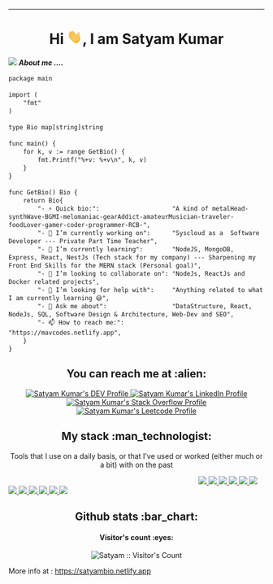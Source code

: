 <hr>
<h1 align="center">Hi <img src="https://raw.githubusercontent.com/ABSphreak/ABSphreak/master/gifs/Hi.gif" width="30px">, I am Satyam Kumar </h1>

<img src="https://media.giphy.com/media/iY8CRBdQXODJSCERIr/giphy.gif" width="30px">&nbsp;***About me ....***
```golang
package main

import (
	"fmt"
)

type Bio map[string]string

func main() {
	for k, v := range GetBio() {
		fmt.Printf("%+v: %+v\n", k, v)
	}
}

func GetBio() Bio {
	return Bio{
		"- ⚡ Quick bio:":                    "A kind of metalHead-synthWave-BGMI-melomaniac-gearAddict-amateurMusician-traveler-foodLover-gamer-coder-programmer-RCB-",
		"- 🔭 I’m currently working on":      "Syscloud as a  Software Developer --- Private Part Time Teacher",
		"- 🌱 I’m currently learning":        "NodeJS, MongoDB, Express, React, NestJs (Tech stack for my company) --- Sharpening my Front End Skills for the MERN stack (Personal goal)",
		"- 👯 I’m looking to collaborate on": "NodeJs, ReactJs and Docker related projects",
		"- 🤔 I’m looking for help with":     "Anything related to what I am currently learning 😅",
		"- 💬 Ask me about":                  "DataStructure, React, NodeJs, SQL, Software Design & Architecture, Web-Dev and SEO",
		"- 📫 How to reach me:":              "https://mavcodes.netlify.app",
	}
}
```
<h2 align="center">You can reach me at :alien:</h2>

<p align="center">
  <a href="https://dev.to/mavgitt">
    <img src="https://d2fltix0v2e0sb.cloudfront.net/dev-badge.svg" alt="Satyam Kumar's DEV Profile" height="30" width="30">
  </a>

  <a href="https://www.linkedin.com/in/satyam-kumar-solo/">
    <img src="https://www.vectorlogo.zone/logos/linkedin/linkedin-icon.svg" alt="Satyam Kumar's LinkedIn Profile" height="30" width="30">
  </a>

  <a href="https://stackoverflow.com/users/13342083/satyam-kumar">
    <img src="https://www.vectorlogo.zone/logos/stackoverflow/stackoverflow-icon.svg" alt="Satyam Kumar's Stack Overflow Profile" height="30" width="30">
  </a>
  <a href="https://www.youtube.com/channel/UCPUwB4x7_6Dbvwsnfbe1yiQ">
    <img src="https://upload.wikimedia.org/wikipedia/commons/a/ab/LeetCode_logo_white_no_text.svg" alt="Satyam Kumar's Leetcode Profile" height="30" width="30">
  </a>
</p>
<h2 align="center">My stack :man_technologist:</h2>

<p align="center">Tools that I use on a daily basis, or that I've used or worked (either much or a bit) with on the past</p>
<p align="left">
	&nbsp;&nbsp;&nbsp;&nbsp;&nbsp;&nbsp;&nbsp;&nbsp;&nbsp;&nbsp;&nbsp;&nbsp;&nbsp;&nbsp;&nbsp;&nbsp;&nbsp;&nbsp;&nbsp;&nbsp;&nbsp;&nbsp;&nbsp;&nbsp;&nbsp;&nbsp;&nbsp;
	&nbsp;&nbsp;&nbsp;&nbsp;&nbsp;&nbsp;&nbsp;&nbsp;&nbsp;&nbsp;&nbsp;&nbsp;&nbsp;&nbsp;&nbsp;&nbsp;&nbsp;&nbsp;&nbsp;&nbsp;&nbsp;&nbsp;&nbsp;&nbsp;&nbsp;&nbsp;&nbsp;&nbsp;&nbsp;&nbsp;&nbsp;&nbsp;&nbsp;&nbsp;&nbsp;&nbsp;
	&nbsp;&nbsp;&nbsp;&nbsp;&nbsp;&nbsp;&nbsp;&nbsp;&nbsp;&nbsp;&nbsp;&nbsp;&nbsp;&nbsp;&nbsp;&nbsp;&nbsp;&nbsp;&nbsp;&nbsp;&nbsp;&nbsp;&nbsp;&nbsp;&nbsp;&nbsp;&nbsp;&nbsp;&nbsp;
<a href= # > <img width ='32px' src ='https://raw.githubusercontent.com/rahulbanerjee26/githubAboutMeGenerator/main/icons/c.svg'> </a>
<a href= # > <img width ='32px' src ='https://raw.githubusercontent.com/rahulbanerjee26/githubAboutMeGenerator/main/icons/cpp.svg'> </a>
<a href= #> <img width ='32px' src ='https://raw.githubusercontent.com/rahulbanerjee26/githubAboutMeGenerator/main/icons/python.svg'> </a>
<a href= # > <img width ='32px' src ='https://raw.githubusercontent.com/rahulbanerjee26/githubAboutMeGenerator/main/icons/html.svg'> </a>
<a href= # > <img width ='32px' src ='https://raw.githubusercontent.com/rahulbanerjee26/githubAboutMeGenerator/main/icons/css.svg'> </a>
<a href= # > <img width ='32px' src ='https://raw.githubusercontent.com/rahulbanerjee26/githubAboutMeGenerator/main/icons/javascript.svg'> </a>
<a href=#> <img width ='32px' src ='https://raw.githubusercontent.com/rahulbanerjee26/githubAboutMeGenerator/main/icons/reactjs.svg'> </a>
<a href= # > <img width ='32px' src ='https://cdn.worldvectorlogo.com/logos/nodejs-icon.svg'> </a>
<a href= # > <img width ='32px' src ='https://upload.wikimedia.org/wikipedia/commons/thumb/9/93/MongoDB_Logo.svg/512px-MongoDB_Logo.svg.png'> </a>
<a href= # > <img width ='45px' src ='https://miro.medium.com/max/1032/1*sPLooWMag11pjZnzYXIQCA.png'> </a>
<a href= # > <img width ='32px' src ='https://opensenselabs.com/sites/default/files/inline-images/cypress%20-%20opensense%20labs.png'> </a>	
<a href= # > <img width ='32px' src ='https://upload.wikimedia.org/wikipedia/commons/a/ab/Swagger-logo.png'> </a>


<h2 align="center">Github stats :bar_chart:</h2>

<h4 align="center">Visitor's count :eyes:</h4>

<p align="center"><img src="https://profile-counter.glitch.me/{MavGitt}/count.svg" alt="Satyam :: Visitor's Count" /></p>

More info at : https://satyambio.netlify.app
